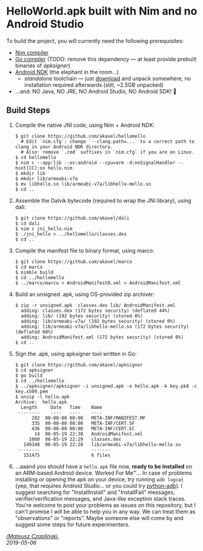 HelloWorld.apk built with Nim and no Android Studio
===================================================

To build the project, you will currently need the following prerequisites:

 - [Nim compiler](https://nim-lang.org/install.html)
 - [Go compiler](https://golang.org/dl/) (TODO: remove this dependency —
   at least provide prebuilt binaries of *apksigner*)
 - [Android NDK][ndk] (the elephant in the room...)
    - *standalone* toolchain — just
      [download][ndk] and unpack
      somewhere, no installation required afterwards (still, ~2.5GB unpacked)
 - ...and: NO Java, NO JRE, NO Android Studio, NO Android SDK! 🎉

[ndk]: https://developer.android.com/ndk/downloads

Build Steps
-----------

1. Compile the native JNI code, using Nim + Android NDK:

       $ git clone https://github.com/akavel/hellomello
         # Edit `nim.cfg`: change `--clang.path=...` to a correct path to clang in your Android NDK directory.
         # Also: remove `.cmd` suffixes in `nim.cfg` if you are on Linux.
       $ cd hellomello
       $ nim c --app:lib --os:android --cpu=arm -d:noSignalHandler --hint[CC]:on hello.nim
       $ mkdir lib
       $ mkdir lib/armeabi-v7a
       $ mv libhello.so lib/armeabi-v7a/libhello-mello.so
       $ cd ..

2. Assemble the Dalvik bytecode (required to wrap the JNI library), using dali:

       $ git clone https://github.com/akavel/dali
       $ cd dali
       $ nim c jni_hello.nim
       $ ./jni_hello > ../hellomello/classes.dex
       $ cd ..

3. Compile the manifest file to binary format, using marco:

       $ git clone https://github.com/akavel/marco
       $ cd marco
       $ nimble build
       $ cd ../hellomello
       $ ../marco/marco < AndroidManifest0.xml > AndroidManifest.xml

4. Build an unsigned .apk, using OS-provided zip archiver:

       $ zip -r unsigned.apk  classes.dex lib/ AndroidManifest.xml
         adding: classes.dex (172 bytes security) (deflated 44%)
         adding: lib/ (192 bytes security) (stored 0%)
         adding: lib/armeabi-v7a/ (192 bytes security) (stored 0%)
         adding: lib/armeabi-v7a/libhello-mello.so (172 bytes security) (deflated 60%)
         adding: AndroidManifest.xml (172 bytes security) (stored 0%)
       $ cd ..

5. Sign the .apk, using apksigner tool written in Go:

       $ git clone https://github.com/akavel/apksigner
       $ cd apksigner
       $ go build
       $ cd ../hellomello
       $ ../apksigner/apksigner -i unsigned.apk -o hello.apk -k key.pk8 -c key.x509.pem
       $ unzip -l hello.apk
       Archive:  hello.apk
         Length     Date   Time    Name
        --------    ----   ----    ----
             282  00-00-80 00:00   META-INF/MANIFEST.MF
             335  00-00-80 00:00   META-INF/CERT.SF
             436  00-00-80 00:00   META-INF/CERT.EC
              14  06-05-19 22:30   AndroidManifest.xml
            1060  06-05-19 22:29   classes.dex
          149348  06-05-19 22:28   lib/armeabi-v7a/libhello-mello.so
        --------                   -------
          151475                   6 files

6. ...aaand you should have a `hello.apk` file now, **ready to be installed**
   on an ARM-based Android device. Worked For Me&trade;... In case of problems
   installing or opening the apk on your device, try running `adb logcat` (yep,
   that requires Android Studio... or you could try
   [python-adb](https://github.com/google/python-adb)).  I suggest searching for
   "InstallInstall" and "InstallFail" messages, verifier/verification messages,
   and Java-like exception stack traces.  You're welcome to post your problems as
   issues on this repository, but I can't promise I will be able to help you in
   any way. We can treat them as "observations" or "reports". Maybe someone else
   will come by and suggest some steps for future experimenters.

*[/Mateusz Czapliński.](http://akavel.com)*  
*2019-05-06*

